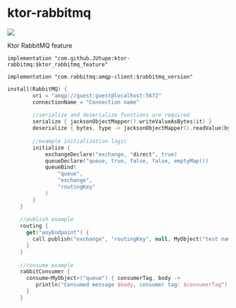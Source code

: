 # ktor-rabbitmq
[![](https://jitpack.io/v/JUtupe/ktor-rabbitmq.svg)](https://jitpack.io/#JUtupe/ktor-rabbitmq)

Ktor RabbitMQ feature

`implementation "com.github.JUtupe:ktor-rabbitmq:$ktor_rabbitmq_feature"`

`implementation "com.rabbitmq:amqp-client:$rabbitmq_version"`

```kotlin
install(RabbitMQ) {
        uri = "amqp://guest:guest@localhost:5672"
        connectionName = "Connection name"
        
        //serialize and deserialize functions are required
        serialize { jacksonObjectMapper().writeValueAsBytes(it) }
        deserialize { bytes, type -> jacksonObjectMapper().readValue(bytes, type.javaObjectType) }
        
        //example initialization logic
        initialize {
            exchangeDeclare("exchange, "direct", true)
            queueDeclare("queue, true, false, false, emptyMap())
            queueBind(
                "queue",
                "exchange",
                "routingKey"
            )
        }
    }
    
    //publish example
    routing {
      get("anyEndpoint") {
        call.publish("exchange", "routingKey", null, MyObject("test name"))        
      }
    }
    
    //consume example
    rabbitConsumer {
      consume<MyObject>("queue") { consumerTag, body ->
         println("Consumed message $body, consumer tag: $consumerTag")
      }
    }
```
